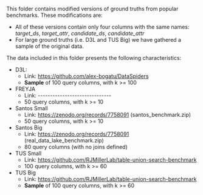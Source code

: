 This folder contains modified versions of ground truths from popular benchmarks. These modifications are:
- All of these versions contain only four columns with the same names: _target_ds_, _target_attr_, _candidate_ds_, _candidate_attr_
- For large ground truths (i.e. D3L and TUS Big) we have gathered a sample of the original data.

The data included in this folder presents the following characteristics:
- D3L:
	- Link: https://github.com/alex-bogatu/DataSpiders
	- **Sample** of 100 query columns, with k >= 100
- FREYJA
	- Link: ------------------------------
	- 50 query columns, with k >= 10
- Santos Small
	- Link: https://zenodo.org/records/7758091 (santos_benchmark.zip)
	- 50 query columns, with k >= 10
- Santos Big
	- Link: https://zenodo.org/records/7758091 (real_data_lake_benchmark.zip)
    - 80 query columns (with no joins defined)
- TUS Small
	- Link: https://github.com/RJMillerLab/table-union-search-benchmark
    - 100 query columns, with k >= 60
- TUS Big
	- Link: https://github.com/RJMillerLab/table-union-search-benchmark
    - **Sample** of 100 query columns, with k >= 60
